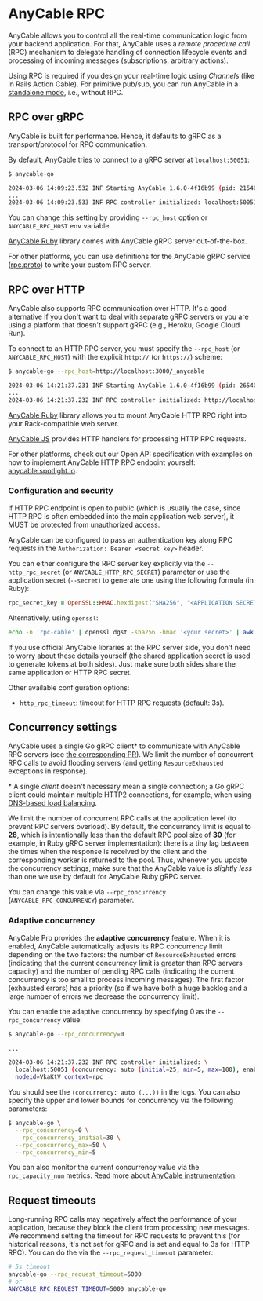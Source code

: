 # AnyCable RPC

AnyCable allows you to control all the real-time communication logic from your backend application. For that, AnyCable uses a _remote procedure call_ (RPC) mechanism to delegate handling of connection lifecycle events and processing of incoming messages (subscriptions, arbitrary actions).

Using RPC is required if you design your real-time logic using _Channels_ (like in Rails Action Cable). For primitive pub/sub, you can run AnyCable in a [standalone mode](./getting_started.md#standalone-mode-pubsub-only), i.e., without RPC.

## RPC over gRPC

AnyCable is built for performance. Hence, it defaults to gRPC as a transport/protocol for RPC communication.

By default, AnyCable tries to connect to a gRPC server at `localhost:50051`:

```sh
$ anycable-go

2024-03-06 14:09:23.532 INF Starting AnyCable 1.6.0-4f16b99 (pid: 21540, open file limit: 122880, gomaxprocs: 8) nodeid=6VV3mO
...
2024-03-06 14:09:23.533 INF RPC controller initialized: localhost:50051 (concurrency: 28, impl: grpc, enable_tls: false, proto_versions: v1) nodeid=6VV3mO context=rpc
```

You can change this setting by providing `--rpc_host` option or `ANYCABLE_RPC_HOST` env variable.

[AnyCable Ruby][anycable-ruby] library comes with AnyCable gRPC server out-of-the-box.

For other platforms, you can use definitions for the AnyCable gRPC service ([rpc.proto][proto]) to write your custom RPC server.

## RPC over HTTP

AnyCable also supports RPC communication over HTTP. It's a good alternative if you don't want to deal with separate gRPC servers or you are using a platform that doesn't support gRPC (e.g., Heroku, Google Cloud Run).

To connect to an HTTP RPC server, you must specify the `--rpc_host` (or `ANYCABLE_RPC_HOST`) with the explicit `http://` (or `https://`) scheme:

```sh
$ anycable-go --rpc_host=http://localhost:3000/_anycable

2024-03-06 14:21:37.231 INF Starting AnyCable 1.6.0-4f16b99 (pid: 26540, open file limit: 122880, gomaxprocs: 8) nodeid=VkaKtV
...
2024-03-06 14:21:37.232 INF RPC controller initialized: http://localhost:3000/_anycable (concurrency: 28, impl: http, enable_tls: false, proto_versions: v1) nodeid=VkaKtV context=rpc
```

[AnyCable Ruby][anycable-ruby] library allows you to mount AnyCable HTTP RPC right into your Rack-compatible web server.

[AnyCable JS][anycable-server-js] provides HTTP handlers for processing HTTP RPC requests.

For other platforms, check out our Open API specification with examples on how to implement AnyCable HTTP RPC endpoint yourself:  [anycable.spotlight.io](https://anycable.stoplight.io).

### Configuration and security

If HTTP RPC endpoint is open to public (which is usually the case, since HTTP RPC is often embedded into the main application web server), it MUST be protected from unauthorized access.

AnyCable can be configured to pass an authentication key along RPC requests in the `Authorization: Bearer <secret key>` header.

You can either configure the RPC server key explicitly via the `--http_rpc_secret` (or `ANYCABLE_HTTP_RPC_SECRET`) parameter or use the application secret (`--secret`) to generate one using the following formula (in Ruby):

```ruby
rpc_secret_key = OpenSSL::HMAC.hexdigest("SHA256", "<APPLICATION SECRET>", "rpc-cable")
```

Alternatively, using `openssl`:

```sh
echo -n 'rpc-cable' | openssl dgst -sha256 -hmac '<your secret>' | awk '{print $2}'
```

If you use official AnyCable libraries at the RPC server side, you don't need to worry about these details yourself (the shared application secret is used to generate tokens at both sides). Just make sure both sides share the same application or HTTP RPC secret.

Other available configuration options:

- `http_rpc_timeout`: timeout for HTTP RPC requests (default: 3s).

## Concurrency settings

AnyCable uses a single Go gRPC client\* to communicate with AnyCable RPC servers (see [the corresponding PR](https://github.com/anycable/anycable-go/pull/88)). We limit the number of concurrent RPC calls to avoid flooding servers (and getting `ResourceExhausted` exceptions in response).

\* A single _client_ doesn't necessary mean a single connection; a Go gRPC client could maintain multiple HTTP2 connections, for example, when using [DNS-based load balancing](../deployment/load_balancing).

We limit the number of concurrent RPC calls at the application level (to prevent RPC servers overload). By default, the concurrency limit is equal to **28**, which is intentionally less than the default RPC pool size of **30** (for example, in Ruby gRPC server implementation): there is a tiny lag between the times when the response is received by the client and the corresponding worker is returned to the pool. Thus, whenever you update the concurrency settings, make sure that the AnyCable value is _slightly less_ than one we use by default for AnyCable Ruby gRPC server.

You can change this value via `--rpc_concurrency` (`ANYCABLE_RPC_CONCURRENCY`) parameter.

### Adaptive concurrency

<p class="pro-badge-header"></p>

AnyCable Pro provides the **adaptive concurrency** feature. When it is enabled, AnyCable automatically adjusts its RPC concurrency limit depending on the two factors: the number of `ResourceExhausted` errors (indicating that the current concurrency limit is greater than RPC servers capacity) and the number of pending RPC calls (indicating the current concurrency is too small to process incoming messages). The first factor (exhausted errors) has a priority (so if we have both a huge backlog and a large number of errors we decrease the concurrency limit).

You can enable the adaptive concurrency by specifying 0 as the `--rpc_concurrency` value:

```sh
$ anycable-go --rpc_concurrency=0

...

2024-03-06 14:21:37.232 INF RPC controller initialized: \
  localhost:50051 (concurrency: auto (initial=25, min=5, max=100), enable_tls: false, proto_versions: v1) \
  nodeid=VkaKtV context=rpc
```

You should see the `(concurrency: auto (...))` in the logs. You can also specify the upper and lower bounds for concurrency via the following parameters:

```sh
$ anycable-go \
  --rpc_concurrency=0 \
  --rpc_concurrency_initial=30 \
  --rpc_concurrency_max=50 \
  --rpc_concurrency_min=5
```

You can also monitor the current concurrency value via the `rpc_capacity_num` metrics. Read more about [AnyCable instrumentation](./instrumentation.md).

## Request timeouts

Long-running RPC calls may negatively affect the performance of your application, because they block the client from processing new messages. We recommend setting the timeout for RPC requests to prevent this (for historical reasons, it's not set for gRPC and is set and equal to 3s for HTTP RPC). You can do the via the `--rpc_request_timeout` parameter:

```sh
# 5s timeout
anycable-go --rpc_request_timeout=5000
# or
ANYCABLE_RPC_REQUEST_TIMEOUT=5000 anycable-go
```

[proto]: ../misc/rpc_proto.md
[anycable-ruby]: https://github.com/anycable/anycable
[anycable-server-js]: https://github.com/anycable/anycable-serverless-js
